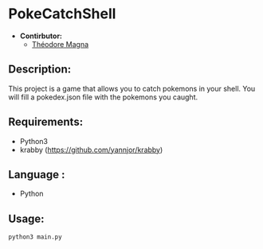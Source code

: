 # PokeCatchShell
- **Contirbutor:**
  - [Théodore Magna](https://github.com/theodoreEpitech)

## Description:
This project is a game that allows you to catch pokemons in your shell. You will fill a pokedex.json file with the pokemons you caught.

## Requirements:
- Python3
- krabby (https://github.com/yannjor/krabby)

## Language :
- Python

## Usage:
```bash
python3 main.py
```
